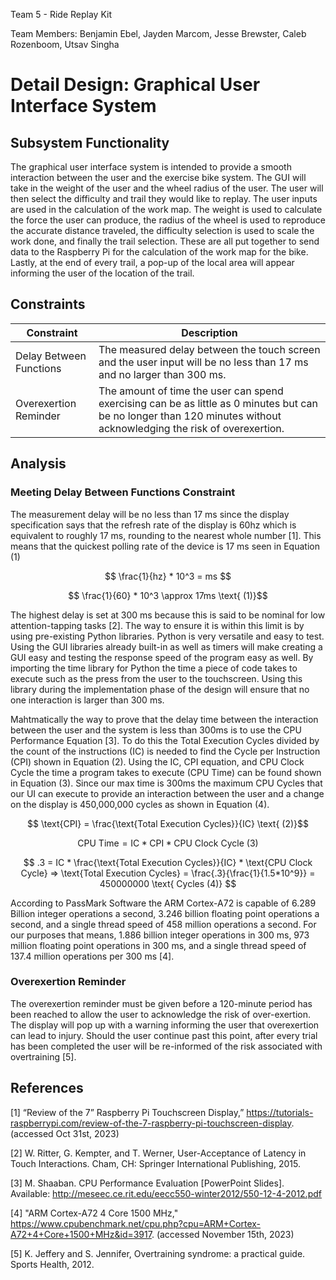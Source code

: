 Team 5 - Ride Replay Kit

Team Members: Benjamin Ebel, Jayden Marcom, Jesse Brewster, Caleb Rozenboom, Utsav Singha

# Detail Design: Graphical User Interface System

##  Subsystem Functionality

The graphical user interface system is intended to provide a smooth interaction between the user and the exercise bike system. The GUI will take in the weight of the user and the wheel radius of the user. The user will then select the difficulty and trail they would like to replay. The user inputs are used in the calculation of the work map. The weight is used to calculate the force the user can produce, the radius of the wheel is used to reproduce the accurate distance traveled, the difficulty selection is used to scale the work done, and finally the trail selection. These are all put together to send data to the Raspberry Pi for the calculation of the work map for the bike. Lastly, at the end of every trail, a pop-up of the local area will appear informing the user of the location of the trail.

## Constraints 

|Constraint|Description|
|----------|-----------|
|Delay Between Functions|The measured delay between the touch screen and the user input will be no less than 17 ms and no larger than 300 ms.|
|Overexertion Reminder|The amount of time the user can spend exercising can be as little as 0 minutes but can be no longer than 120 minutes without acknowledging the risk of overexertion.|


## Analysis

### Meeting Delay Between Functions Constraint

The measurement delay will be no less than 17 ms since the display specification says that the refresh rate of the display is 60hz which is equivalent to roughly 17 ms, rounding to the nearest whole number [1]. This means that the quickest polling rate of the device is 17 ms seen in Equation (1)

$$ \frac{1}{hz} * 10^3 = ms $$

$$ \frac{1}{60} * 10^3 \approx 17ms \text{  (1)}$$


The highest delay is set at 300 ms because this is said to be nominal for low attention-tapping tasks [2]. The way to ensure it is within this limit is by using pre-existing Python libraries. Python is very versatile and easy to test. Using the GUI libraries already built-in as well as timers will make creating a GUI easy and testing the response speed of the program easy as well. By importing the time library for Python the time a piece of code takes to execute such as the press from the user to the touchscreen. Using this library during the implementation phase of the design will ensure that no one interaction is larger than 300 ms.

Mahtmatically the way to prove that the delay time between the interaction between the user and the system is less than 300ms is to use the CPU Performance Equation [3]. To do this the Total Execution Cycles divided by the count of the instructions (IC) is needed to find the Cycle per Instruction (CPI) shown in Equation (2). Using the IC, CPI equation, and CPU Clock Cycle the time a program takes to execute (CPU Time) can be found shown in Equation (3). Since our max time is 300ms the maximum CPU Cycles that our UI can execute to provide an interaction between the user and a change on the display is 450,000,000 cycles as shown in Equation (4).

$$ \text{CPI} = \frac{\text{Total Execution Cycles}}{IC} \text{  (2)}$$

$$ \text{CPU Time} = \text{IC} * \text{CPI} * \text{CPU Clock Cycle (3)}$$

$$ .3 = IC * \frac{\text{Total Execution Cycles}}{IC} * \text{CPU Clock Cycle} => \text{Total Execution Cycles} = \frac{.3}{\frac{1}{1.5*10^9}} = 450000000 \text{  Cycles  (4)} $$

According to PassMark Software the ARM Cortex-A72 is capable of 6.289 Billion integer operations a second, 3.246 billion floating point operations a second, and a single thread speed of 458 million operations a second. For our purposes that means, 1.886 billion integer operations in 300 ms, 973 million floating point operations in 300 ms, and a single thread speed of 137.4 million operations per 300 ms [4].

### Overexertion Reminder

The overexertion reminder must be given before a 120-minute period has been reached to allow the user to acknowledge the risk of over-exertion. The display will pop up with a warning informing the user that overexertion can lead to injury. Should the user continue past this point, after every trial has been completed the user will be re-informed of the risk associated with overtraining [5].

## References

[1] “Review of the 7” Raspberry Pi Touchscreen Display,” https://tutorials-raspberrypi.com/review-of-the-7-raspberry-pi-touchscreen-display. (accessed Oct 31st, 2023)

[2] W. Ritter, G. Kempter, and T. Werner, User-Acceptance of Latency in Touch Interactions. Cham, CH: Springer International Publishing, 2015.

[3] M. Shaaban. CPU Performance Evaluation [PowerPoint Slides]. Available: http://meseec.ce.rit.edu/eecc550-winter2012/550-12-4-2012.pdf

[4] "ARM Cortex-A72 4 Core 1500 MHz," https://www.cpubenchmark.net/cpu.php?cpu=ARM+Cortex-A72+4+Core+1500+MHz&id=3917. (accessed November 15th, 2023)

[5] K. Jeffery and S. Jennifer, Overtraining syndrome: a practical guide. Sports Health, 2012.

